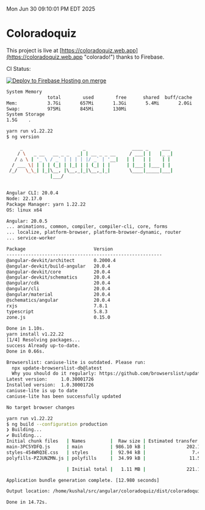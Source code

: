 Mon Jun 30 09:10:01 PM EDT 2025

# Coloradoquiz


This project is live at [https://coloradoquiz.web.app](https://coloradoquiz.web.app "colorado!") thanks to Firebase.

CI Status: 

[![Deploy to Firebase Hosting on merge](https://github.com/teamkushal/coloradoquiz/actions/workflows/firebase-hosting-merge.yml/badge.svg)](https://github.com/teamkushal/coloradoquiz/actions/workflows/firebase-hosting-merge.yml)

```bash
System Memory
               total        used        free      shared  buff/cache   available
Mem:           3.7Gi       657Mi       1.3Gi       5.4Mi       2.0Gi       3.1Gi
Swap:          975Mi       845Mi       130Mi
System Storage
1.5G	.
```
```bash
yarn run v1.22.22
$ ng version

     _                      _                 ____ _     ___
    / \   _ __   __ _ _   _| | __ _ _ __     / ___| |   |_ _|
   / △ \ | '_ \ / _` | | | | |/ _` | '__|   | |   | |    | |
  / ___ \| | | | (_| | |_| | | (_| | |      | |___| |___ | |
 /_/   \_\_| |_|\__, |\__,_|_|\__,_|_|       \____|_____|___|
                |___/
    

Angular CLI: 20.0.4
Node: 22.17.0
Package Manager: yarn 1.22.22
OS: linux x64

Angular: 20.0.5
... animations, common, compiler, compiler-cli, core, forms
... localize, platform-browser, platform-browser-dynamic, router
... service-worker

Package                         Version
---------------------------------------------------------
@angular-devkit/architect       0.2000.4
@angular-devkit/build-angular   20.0.4
@angular-devkit/core            20.0.4
@angular-devkit/schematics      20.0.4
@angular/cdk                    20.0.4
@angular/cli                    20.0.4
@angular/material               20.0.4
@schematics/angular             20.0.4
rxjs                            7.8.1
typescript                      5.8.3
zone.js                         0.15.0
    
Done in 1.10s.
yarn install v1.22.22
[1/4] Resolving packages...
success Already up-to-date.
Done in 0.66s.
```
```bash
Browserslist: caniuse-lite is outdated. Please run:
  npx update-browserslist-db@latest
  Why you should do it regularly: https://github.com/browserslist/update-db#readme
Latest version:     1.0.30001726
Installed version:  1.0.30001726
caniuse-lite is up to date
caniuse-lite has been successfully updated

No target browser changes
```
```bash
yarn run v1.22.22
$ ng build --configuration production
❯ Building...
✔ Building...
Initial chunk files   | Names         |  Raw size | Estimated transfer size
main-3PC5YDFQ.js      | main          | 986.10 kB |               202.14 kB
styles-454WRQ3E.css   | styles        |  92.94 kB |                 7.48 kB
polyfills-PZJUNZMN.js | polyfills     |  34.99 kB |                11.55 kB

                      | Initial total |   1.11 MB |               221.17 kB

Application bundle generation complete. [12.980 seconds]

Output location: /home/kushal/src/angular/coloradoquiz/dist/coloradoquiz

Done in 14.72s.
```

